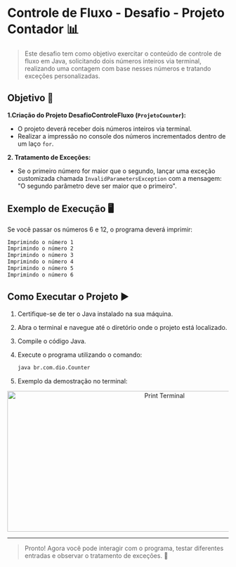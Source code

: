 # Controle de Fluxo - Desafio - Projeto Contador 📊

> Este desafio tem como objetivo exercitar o conteúdo de controle de fluxo em Java, solicitando dois números inteiros via terminal, realizando uma contagem com base nesses números e tratando exceções personalizadas.

## Objetivo 🎯

**1.Criação do Projeto DesafioControleFluxo (`ProjetoCounter`):**
- O projeto deverá receber dois números inteiros via terminal.
- Realizar a impressão no console dos números incrementados dentro de um laço `for`.

**2. Tratamento de Exceções:**
- Se o primeiro número for maior que o segundo, lançar uma exceção customizada chamada `InvalidParametersException` com a mensagem: "O segundo parâmetro deve ser maior que o primeiro".

## Exemplo de Execução 🖥️
Se você passar os números 6 e 12, o programa deverá imprimir:
```sh
Imprimindo o número 1
Imprimindo o número 2
Imprimindo o número 3
Imprimindo o número 4
Imprimindo o número 5
Imprimindo o número 6
```

## Como Executar o Projeto ▶️
1. Certifique-se de ter o Java instalado na sua máquina.
2. Abra o terminal e navegue até o diretório onde o projeto está localizado.
3. Compile o código Java.
4. Execute o programa utilizando o comando:

    ```sh
    java br.com.dio.Counter
    ```
5. Exemplo da demostração no terminal:
<p align="center"><img src="doc/terminalDemo.png" alt="Print Terminal" width="700" height="320" ></p>

--------------------------------------------
> Pronto! Agora você pode interagir com o programa, testar diferentes entradas e observar o tratamento de exceções. 🎊
